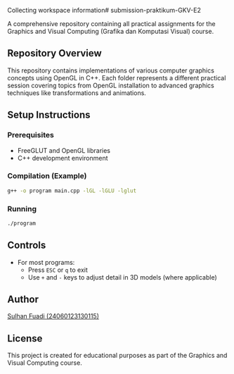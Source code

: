 Collecting workspace information# submission-praktikum-GKV-E2

A comprehensive repository containing all practical assignments for the Graphics and Visual Computing (Grafika dan Komputasi Visual) course.

## Repository Overview

This repository contains implementations of various computer graphics concepts using OpenGL in C++. Each folder represents a different practical session covering topics from OpenGL installation to advanced graphics techniques like transformations and animations.

<!-- ## Repository Structure

```
├── pertemuan_01-instalasi_OpenGL/      # OpenGL installation and setup
├── pertemuan_02_pirimitifDrawing_translasiRotasi/  # Primitive drawing and basic transformations
├── pertemuan_03_translasi_rotasi/      # Advanced transformations
├── othersProject/                      # Additional projects
│   ├── 02-Point/
│   ├── 03-Segitiga/
│   └── ...
└── resources/                          # Learning resources
``` -->

<!-- ## Assignments Overview

### Pertemuan 1: OpenGL Installation

- Basic OpenGL setup and demonstration of 3D shapes
- Includes spinning wireframe and smooth shaded shapes

### Pertemuan 2: Primitive Drawing & Transformations

- Assignment 1: Solar System Simulation

  - Implementation of a small solar system with an orbiting planet
  - Demonstrates rotation transformation and animation

- Assignment 2: Car Animation
  - 2D car animation with day-night cycle
  - Advanced implementation with headlights, wheel rotation, and scene transitions -->

## Setup Instructions

### Prerequisites

- FreeGLUT and OpenGL libraries
- C++ development environment

### Compilation (Example)

```bash
g++ -o program main.cpp -lGL -lGLU -lglut
```

### Running

```bash
./program
```

## Controls

- For most programs:
  - Press `ESC` or `q` to exit
  - Use `+` and `-` keys to adjust detail in 3D models (where applicable)

## Author

[Sulhan Fuadi (24060123130115)](https://github.com/sulhanfuadi)

## License

This project is created for educational purposes as part of the Graphics and Visual Computing course.
